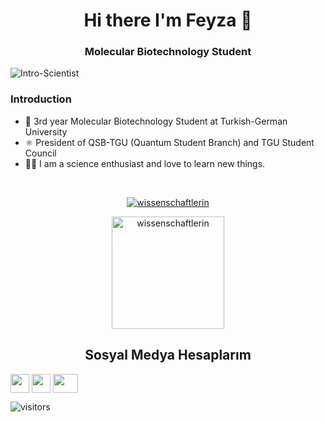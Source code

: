 ### <h1 align="center">Hi there I'm Feyza 👋</h1>
<h3 align="center">Molecular Biotechnology Student</h3>

![Intro-Scientist](https://user-images.githubusercontent.com/72699045/129462689-028cc56f-c1f4-46be-9b4b-17cadd380f8b.gif)

### Introduction
- 🧬 3rd year Molecular Biotechnology Student at Turkish-German University  
- ⚛️ President of QSB-TGU (Quantum Student Branch) and TGU Student Council
- 👩‍🔬 I am a science enthusiast and love to learn new things.
<br>

<p align="center"> <a href="https://github.com/ryo-ma/github-profile-trophy"><img src="https://github-profile-trophy.vercel.app/?username=wissenschaftlerin" alt="wissenschaftlerin"/></a> </p>

<p align="center">
	<a href="https://github.com/wissenschaftlerin">
		  <img height="180em" align="center" src="https://github-readme-stats.vercel.app/api?username=wissenschaftlerin&show_icons=true&locale=en&theme=dark&include_all_commits=true&count_private=true" alt="wissenschaftlerin"/>
	</a>
</p>

<h2 align="center"> Sosyal Medya Hesaplarım </h2>
<p align="left">
<a href="https://www.linkedin.com/in/zeynepfeyzatabey/" target="blank"><img align="center" src="https://velanovascular.com/wp-content/uploads/2020/06/LinkedIn.png" height="30" width="30" /></a>
<a href="https://instagram.com/wissenschaftlerin_" target="blank"><img align="center" src="https://upload.wikimedia.org/wikipedia/commons/thumb/e/e7/Instagram_logo_2016.svg/1200px-Instagram_logo_2016.svg.png"  height="30" width="30" /></a>
<a href="https://medium.com/@wissenschaftlerin" target="blank"><img align="center" src="https://cdn.jsdelivr.net/npm/simple-icons@3.0.1/icons/medium.svg" height="30" width="40" />
</a>
</p>

![visitors](https://visitor-badge-reloaded.herokuapp.com/badge?page_id=wissenschaftlerin&color=00cf00)
<!--

https://github-profile-trophy.vercel.app/?username=wissenschaftlerin-ma&theme=darkhub

**wissenschaftlerin/wissenschaftlerin** is a ✨ _special_ ✨ repository because its `README.md` (this file) appears on your GitHub profile.

Here are some ideas to get you started:

- 🔭 I’m currently working on ...
- 🌱 I’m currently learning ...
- 👯 I’m looking to collaborate on ...
- 🤔 I’m looking for help with ...
- 💬 Ask me about ...
- 📫 How to reach me: ...
- 😄 Pronouns: ...
- ⚡ Fun fact: ...
-->
